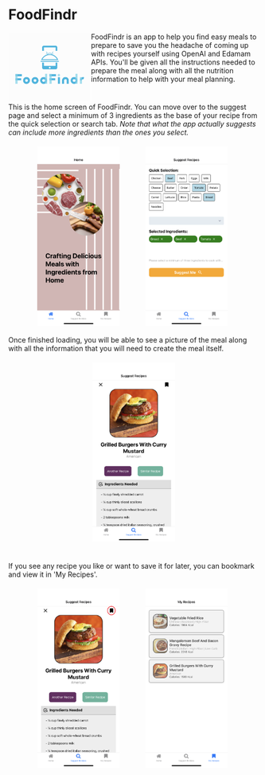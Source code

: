 # FoodFindr
<p align="center">
<img src="./assets/splashcropped.png" alt="image 1" style="float:left;width:33%; margin: 0 auto;">
</p>

<div style="margin-bottom:10px">
FoodFindr is an app to help you find easy meals to prepare to save you the headache of coming up with recipes yourself using OpenAI and Edamam APIs. You'll be given all the instructions needed to prepare the meal along with all the nutrition information to help with your meal planning.
</div>


<h1></h1>
<div style="margin-bottom:20px">
<p> This is the home screen of FoodFindr. You can move over to the suggest page and select a minimum of 3 ingredients as the base of your recipe from the quick selection or search tab. <em>Note that what the app actually suggests can include more ingredients than the ones you select.</em> </p>
</div>
<div style="display:flex;align-items:center;justify-content:center;margin-bottom:20px">

  <img src="./assets/home.png" alt="image 1" style="float:left;width:33%;margin-right:10%;" align="center">
  <img src="./assets/select.png" alt="image 2" style="float:left;width:33%;margin-right:1%;" align="center">
</div>

<div style="margin-bottom:20px">
<p> Once finished loading, you will be able to see a picture of the meal along with all the information that you will need to create the meal itself. </p>
</div>

<div style="display:flex;align-items:center;justify-content:center;margin-bottom:20px">
  <img src="./assets/suggest.png" alt="image 3" style="float:left;width:33%;margin-bottom:20px" align="center">
</div>


<div style="margin-bottom:20px">
<p> If you see any recipe you like or want to save it for later, you can bookmark and view it in 'My Recipes'. </p>
</div>

<div style="display:flex;align-items:center;justify-content:center;margin-bottom:20px">
  <img src="./assets/suggestcircle.png" alt="image 1" style="float:left;width:33%;margin-right:10%;" align="center">
  <img src="./assets/bookmark.png" alt="image 3" style="float:left;width:33%;margin-right:1%" align="center">
</div>